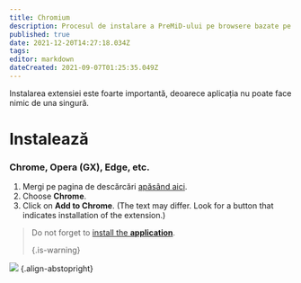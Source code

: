 ```yaml
---
title: Chromium
description: Procesul de instalare a PreMiD-ului pe browsere bazate pe Chromium
published: true
date: 2021-12-20T14:27:18.034Z
tags:
editor: markdown
dateCreated: 2021-09-07T01:25:35.049Z
---
```


Instalarea extensiei este foarte importantă, deoarece aplicația nu poate face nimic de una singură.

# Instalează
### Chrome, Opera (GX), Edge, etc.
1. Mergi pe pagina de descărcări [apăsând aici](https://premid.app/downloads).
2. Choose **Chrome**.
3. Click on **Add to Chrome**. (The text may differ. Look for a button that indicates installation of the extension.)

> Do not forget to [install the **application**](/install). 
> 
> {.is-warning}

![](https://img.icons8.com/color/2x/chrome.png) {.align-abstopright}

